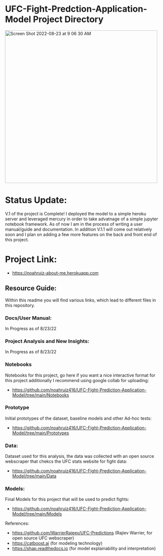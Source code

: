 # UFC-Fight-Predction-Application-Model Project Directory
<img width="500" alt="Screen Shot 2022-08-23 at 9 06 30 AM" src="https://user-images.githubusercontent.com/88412646/186207419-047394a0-7d1a-487b-b9ed-238c0357f82a.png">

# Status Update:
V.1 of the project is Complete! I deployed the model to a simple heroku server and leveraged mercury in order to take advatnage of a simple jupyter notebook framework. As of now I am in the process of writing a user manual/guide and documentation. In addition V.1.1 will come out relatively soon and I plan on adding a few more features on the back and front end of this project. 

# Project Link: 
- https://noahruiz-about-me.herokuapp.com

## Resource Guide:
Within this readme you will find various links, which lead to different files in this repository. 

### Docs/User Manual: 
In Progress as of 8/23/22

### Project Analysis and New Insights: 
In Progress as of 8/23/22

### Notebooks
Notebooks for this project, go here if you want a nice interactive format for this project additionally I recommend using google collab for uploading:
- https://github.com/noahruiz416/UFC-Fight-Prediction-Application-Model/tree/main/Notebooks

### Prototype
Initial prototypes of the dataset, baseline models and other Ad-hoc tests:
- https://github.com/noahruiz416/UFC-Fight-Prediction-Application-Model/tree/main/Prototypes

### Data:
Dataset used for this analysis, the data was collected with an open source webscraper that chekcs the UFC stats website for fight data:
- https://github.com/noahruiz416/UFC-Fight-Prediction-Application-Model/tree/main/Data

### Models:
Final Models for this project that will be used to predict fights:
- https://github.com/noahruiz416/UFC-Fight-Prediction-Application-Model/tree/main/Models

References: 
- https://github.com/WarrierRajeev/UFC-Predictions (Rajiev Warrier, for open source UFC webscraper)
- https://catboost.ai (for modeling technology)
- https://shap.readthedocs.io (for model explainability and interpretation)
